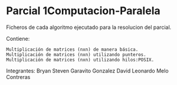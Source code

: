 # Parcial 1Computacion-Paralela
Ficheros de cada algoritmo ejecutado para la resolucion del parcial.

Contiene:

    Multiplicación de matrices (nxn) de manera básica.
    Multiplicación de matrices (nxn) utilizando punteros.
    Multiplicación de matrices (nxn) utilizando hilos:POSIX.

Integrantes:
  Bryan Steven Garavito Gonzalez 
  David Leonardo Melo Contreras 
